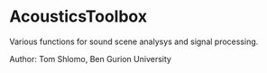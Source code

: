 # AcousticsToolbox
Various functions for sound scene analysys and signal processing.

Author: Tom Shlomo, Ben Gurion University